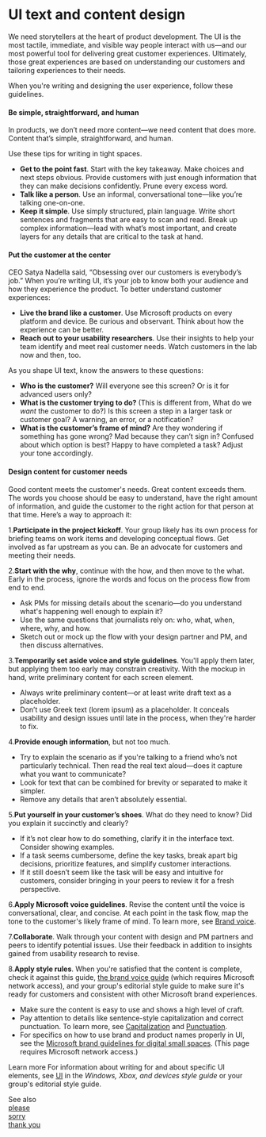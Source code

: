 ﻿# UI text and content design

We
need storytellers at the heart of product development. The UI
is the most tactile, immediate, and visible way people interact
with us—and our most powerful tool for delivering great customer
experiences. Ultimately, those great experiences are based on
understanding our customers and tailoring experiences to their
needs. 

When you're writing and designing the user experience, follow these guidelines.

#### Be simple, straightforward, and human

In
products, we don’t need more content—we need content that does
more. Content that’s simple, straightforward, and human. 

Use these tips for writing in tight spaces.

  - **Get to the point fast**. Start with
    the key takeaway. Make choices and next steps obvious. Provide
    customers with just enough information that they can make decisions
    confidently. Prune every excess word.
  - **Talk like a person**. Use an informal, conversational tone—like you’re talking one-on-one.
  - **Keep it simple**. Use
    simply structured, plain language. Write short
    sentences and fragments that are easy to scan and read. Break up
    complex information—lead with what’s most important, and create layers
    for any details that are critical to the task at hand.

#### Put the customer at the center

CEO
Satya Nadella said, “Obsessing over our customers is everybody’s
job.” When you’re writing UI, it’s your job to know both your
audience and how they experience the product. To better understand
customer experiences:

  - **Live the brand like a customer**. Use Microsoft
    products on every platform and device. Be curious and observant.
    Think about how the experience can be better.
  - **Reach out to your usability researchers**. Use
    their insights to help your team identify and meet real customer
    needs. Watch customers in the lab now and then, too.

As you shape UI text, know the answers to these questions:

  - **Who is the customer?** Will everyone see this screen? Or is it for advanced users only? 
  - **What is the customer trying to do?** (This is different from, What do we *want* the customer to do?) Is this screen a step in a larger task or customer goal? A warning, an error, or a notification? 
  - **What is the customer’s frame of mind?** Are
    they wondering if something has gone wrong? Mad because they can’t
    sign in? Confused about which option is best? Happy to
    have completed a task? Adjust your tone accordingly.

#### Design content for customer needs

Good
content meets the customer's needs. Great content exceeds them. The
words you choose should be easy to understand, have the right amount of
information, and guide the customer to the right action for that person
at that time. Here’s a way to approach it:

1.**Participate in the project kickoff**. Your
group likely has its own process for briefing teams on work
items and developing conceptual flows. Get involved as far
upstream as you can. Be an advocate for customers and meeting
their needs.

2.**Start with the why**, continue
with the how, and then move to the what. Early in the process,
ignore the words and focus on the process flow from end to
end.

  - Ask PMs for missing details about the scenario—do you understand what's happening well enough to explain it? 
  - Use the same questions that journalists rely on: who, what, when, where, why, and how.
  - Sketch out or mock up the flow with your design partner and PM, and then discuss alternatives.

3.**Temporarily set aside voice and style guidelines**.
You'll apply them later, but applying them too early may constrain
creativity. With the mockup in hand, write preliminary content for
each screen element. 

  - Always write preliminary content—or at least write draft text as a placeholder. 
  - Don’t
    use Greek text (lorem ipsum) as a placeholder. It conceals
    usability and design issues until late in the process, when they're
    harder to fix.

4.**Provide enough information**, but not too much. 

  - Try to
    explain the scenario as if you're talking to a friend who’s not
    particularly technical. Then read the real text aloud—does
    it capture what you want to communicate? 
  - Look for text that can be combined for brevity or separated to make it simpler. 
  - Remove any details that aren’t absolutely essential.

5.**Put yourself in your customer’s shoes**. What do they need to know? Did you explain it succinctly and clearly?

  - If it’s not clear how to do something, clarify it in the interface text. Consider showing examples. 
  - If
    a task seems cumbersome, define the key tasks, break apart big
    decisions, prioritize features, and simplify customer interactions.
  - If
    it still doesn’t seem like the task will be easy and intuitive for
    customers, consider bringing in your peers to review it for a fresh
    perspective.

6.**Apply Microsoft voice guidelines**. Revise the content until the voice is conversational, clear, and concise. At each point in the task flow, map the tone to the customer's likely frame of mind. To learn more, see [Brand voice](/style-guide/brand-voice-above-all-simple-human).

7.**Collaborate**. Walk
through your content with design and PM partners and peers to
identify potential issues. Use their feedback in addition to
insights gained from usability research to revise.

8.**Apply style rules**. When you're satisfied that the content is complete, check it against this guide, [the brand voice guide](https://microsoft.sharepoint.com/teams/BrandCentral/Guidelines/Our_voice_July2014.pdf) (which
requires Microsoft network access), and your group's editorial style
guide to make sure it's ready for customers and consistent with other
Microsoft brand experiences. 

  - Make sure the content is easy to use and shows a high level of craft. 
  - Pay attention to details like sentence-style capitalization and correct punctuation. To learn more, see [Capitalization](/style-guide/capitalization) and [Punctuation](/style-guide/punctuation/).
  - For specifics on how to use brand and product names properly in UI, see the [Microsoft brand guidelines for digital small spaces](https://microsoft.sharepoint.com/teams/BrandCentral/Guidelines/Microsoft_small_space_guidelines.pdf). (This page requires Microsoft network access.)

Learn more For information about writing for and about specific UI elements, see [UI](https://worldready.cloudapp.net/Styleguide/Read?id=2547&topicid=37019 "Open the UI section in the Style Guide for Windows, Windows Phone, and Xbox.") in the *Windows, Xbox, and devices style guide* or your group's editorial style guide.

See also</br>[please](/style-guide/a-z-word-list-term-collections/p/please)</br>[sorry](/style-guide/a-z-word-list-term-collections/s/sorry)</br>[thank you](/style-guide/a-z-word-list-term-collections/t/thank-you)
